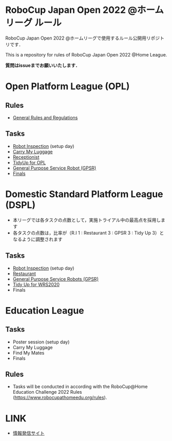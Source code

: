 # RoboCup Japan Open 2022 @ホームリーグ ルール
RoboCup Japan Open 2022 @ホームリーグで使用するルール公開用リポジトリです．  

This is a repository for rules of RoboCup Japan Open 2022 @Home League. 

**質問はissueまでお願いいたします．**

# Open Platform League (OPL)

## Rules
- [General Rules and Regulations](rules/opl/general_rules.md)

## Tasks
- [Robot Inspection](rules/opl/robot_inspection.md) (setup day)
- [Carry My Luggage](rules/opl/carry_my_luggage.md)
- [Receptionist](rules/opl/receptionist.md)
- [TidyUp for OPL](rules/opl/tidy_up.md)
- [General Purpose Service Robot (GPSR)](rules/opl/general_purpose_service_robot.md)
- [Finals](rules/opl/finals.md)

# Domestic Standard Platform League (DSPL)
- 本リーグでは各タスクの点数として，実施トライアル中の最高点を採用します
- 各タスクの点数は，比率が（R.I 1 : Restaurant 3 : GPSR 3 : Tidy Up 3）となるように調整されます

## Tasks
- [Robot Inspection](rules/dspl/robotinspection.md) (setup day)
- [Restaurant](rules/dspl/restaurant.md)
- [General Purpose Service Robots (GPSR)](rules/dspl/gpsr.md)
- [Tidy Up for WRS2020](rules/dspl/tidyup.md)
- Finals

# Education League
## Tasks
- Poster session (setup day)
- Carry My Luggage
- Find My Mates
- Finals
## Rules
- Tasks will be conducted in according with the RoboCup@Home Education Challenge 2022 Rules (https://www.robocupathomeedu.org/rules).

# LINK

- [情報発信サイト](https://github.com/RoboCupAtHomeJP/AtHome2022)
